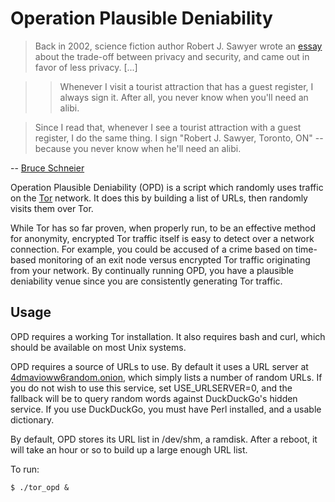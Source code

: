 # Operation Plausible Deniability

> Back in 2002, science fiction author Robert J. Sawyer wrote an [essay](http://sfwriter.com/privacy.htm "Privacy: Who Needs It?") about the trade-off between privacy and security, and came out in favor of less privacy. [...]

>> Whenever I visit a tourist attraction that has a guest register, I always sign it. After all, you never know when you'll need an alibi.

> Since I read that, whenever I see a tourist attraction with a guest register, I do the same thing. I sign "Robert J. Sawyer, Toronto, ON" -- because you never know when he'll need an alibi.

-- [Bruce Schneier](http://www.schneier.com/blog/archives/2009/09/robert_sawyers.html "Robert Sawyer's Alibis")

Operation Plausible Deniability (OPD) is a script which randomly uses traffic on the [Tor](https://www.torproject.org/) network.  It does this by building a list of URLs, then randomly visits them over Tor.

While Tor has so far proven, when properly run, to be an effective method for anonymity, encrypted Tor traffic itself is easy to detect over a network connection.  For example, you could be accused of a crime based on time-based monitoring of an exit node versus encrypted Tor traffic originating from your network.  By continually running OPD, you have a plausible deniability venue since you are consistently generating Tor traffic.

## Usage

OPD requires a working Tor installation.  It also requires bash and curl, which should be available on most Unix systems.

OPD requires a source of URLs to use.  By default it uses a URL server at [4dmavioww6random.onion](http://4dmavioww6random.onion/), which simply lists a number of random URLs.  If you do not wish to use this service, set USE_URLSERVER=0, and the fallback will be to query random words against DuckDuckGo's hidden service.  If you use DuckDuckGo, you must have Perl installed, and a usable dictionary.

By default, OPD stores its URL list in /dev/shm, a ramdisk.  After a reboot, it will take an hour or so to build up a large enough URL list.

To run:

    $ ./tor_opd &
